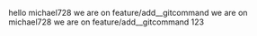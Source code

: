 hello michael728
we are on feature/add__gitcommand
we are on michael728
we are on feature/add__gitcommand 123
